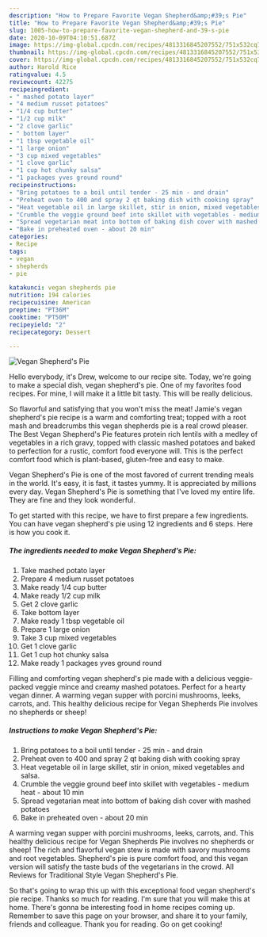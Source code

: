 ```yaml
---
description: "How to Prepare Favorite Vegan Shepherd&amp;#39;s Pie"
title: "How to Prepare Favorite Vegan Shepherd&amp;#39;s Pie"
slug: 1005-how-to-prepare-favorite-vegan-shepherd-and-39-s-pie
date: 2020-10-09T04:10:51.687Z
image: https://img-global.cpcdn.com/recipes/4813316845207552/751x532cq70/vegan-shepherds-pie-recipe-main-photo.jpg
thumbnail: https://img-global.cpcdn.com/recipes/4813316845207552/751x532cq70/vegan-shepherds-pie-recipe-main-photo.jpg
cover: https://img-global.cpcdn.com/recipes/4813316845207552/751x532cq70/vegan-shepherds-pie-recipe-main-photo.jpg
author: Harold Rice
ratingvalue: 4.5
reviewcount: 42275
recipeingredient:
- " mashed potato layer"
- "4 medium russet potatoes"
- "1/4 cup butter"
- "1/2 cup milk"
- "2 clove garlic"
- " bottom layer"
- "1 tbsp vegetable oil"
- "1 large onion"
- "3 cup mixed vegetables"
- "1 clove garlic"
- "1 cup hot chunky salsa"
- "1 packages yves ground round"
recipeinstructions:
- "Bring potatoes to a boil until tender - 25 min - and drain"
- "Preheat oven to 400 and spray 2 qt baking dish with cooking spray"
- "Heat vegetable oil in large skillet, stir in onion, mixed vegetables and salsa."
- "Crumble the veggie ground beef into skillet with vegetables - medium heat - about 10 min"
- "Spread vegetarian meat into bottom of baking dish cover with mashed potatoes"
- "Bake in preheated oven - about 20 min"
categories:
- Recipe
tags:
- vegan
- shepherds
- pie

katakunci: vegan shepherds pie 
nutrition: 194 calories
recipecuisine: American
preptime: "PT36M"
cooktime: "PT50M"
recipeyield: "2"
recipecategory: Dessert

---
```



![Vegan Shepherd&#39;s Pie](https://img-global.cpcdn.com/recipes/4813316845207552/751x532cq70/vegan-shepherds-pie-recipe-main-photo.jpg)

Hello everybody, it's Drew, welcome to our recipe site. Today, we're going to make a special dish, vegan shepherd&#39;s pie. One of my favorites food recipes. For mine, I will make it a little bit tasty. This will be really delicious.

So flavorful and satisfying that you won&#39;t miss the meat! Jamie&#39;s vegan shepherd&#39;s pie recipe is a warm and comforting treat; topped with a root mash and breadcrumbs this vegan shepherds pie is a real crowd pleaser. The Best Vegan Shepherd&#39;s Pie features protein rich lentils with a medley of vegetables in a rich gravy, topped with classic mashed potatoes and baked to perfection for a rustic, comfort food everyone will. This is the perfect comfort food which is plant-based, gluten-free and easy to make.

Vegan Shepherd&#39;s Pie is one of the most favored of current trending meals in the world. It's easy, it is fast, it tastes yummy. It is appreciated by millions every day. Vegan Shepherd&#39;s Pie is something that I've loved my entire life. They are fine and they look wonderful.


To get started with this recipe, we have to first prepare a few ingredients. You can have vegan shepherd&#39;s pie using 12 ingredients and 6 steps. Here is how you cook it.

<!--inarticleads1-->

##### The ingredients needed to make Vegan Shepherd&#39;s Pie:

1. Take  mashed potato layer
1. Prepare 4 medium russet potatoes
1. Make ready 1/4 cup butter
1. Make ready 1/2 cup milk
1. Get 2 clove garlic
1. Take  bottom layer
1. Make ready 1 tbsp vegetable oil
1. Prepare 1 large onion
1. Take 3 cup mixed vegetables
1. Get 1 clove garlic
1. Get 1 cup hot chunky salsa
1. Make ready 1 packages yves ground round


Filling and comforting vegan shepherd&#39;s pie made with a delicious veggie-packed veggie mince and creamy mashed potatoes. Perfect for a hearty vegan dinner. A warming vegan supper with porcini mushrooms, leeks, carrots, and. This healthy delicious recipe for Vegan Shepherds Pie involves no shepherds or sheep! 

<!--inarticleads2-->

##### Instructions to make Vegan Shepherd&#39;s Pie:

1. Bring potatoes to a boil until tender - 25 min - and drain
1. Preheat oven to 400 and spray 2 qt baking dish with cooking spray
1. Heat vegetable oil in large skillet, stir in onion, mixed vegetables and salsa.
1. Crumble the veggie ground beef into skillet with vegetables - medium heat - about 10 min
1. Spread vegetarian meat into bottom of baking dish cover with mashed potatoes
1. Bake in preheated oven - about 20 min


A warming vegan supper with porcini mushrooms, leeks, carrots, and. This healthy delicious recipe for Vegan Shepherds Pie involves no shepherds or sheep! The rich and flavorful vegan stew is made with savory mushrooms and root vegetables. Shepherd&#39;s pie is pure comfort food, and this vegan version will satisfy the taste buds of the vegetarians in the crowd. All Reviews for Traditional Style Vegan Shepherd&#39;s Pie. 

So that's going to wrap this up with this exceptional food vegan shepherd&#39;s pie recipe. Thanks so much for reading. I'm sure that you will make this at home. There's gonna be interesting food in home recipes coming up. Remember to save this page on your browser, and share it to your family, friends and colleague. Thank you for reading. Go on get cooking!
